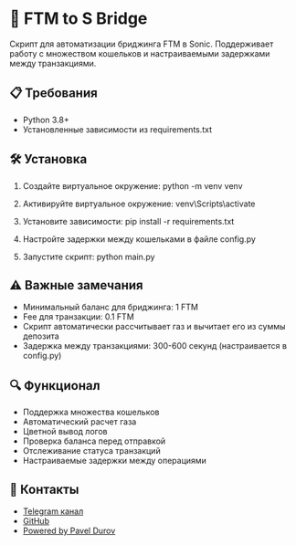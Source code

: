 # 🌉 FTM to S Bridge

Скрипт для автоматизации бриджинга FTM в Sonic. Поддерживает работу с множеством кошельков и настраиваемыми задержками между транзакциями.

## 📋 Требования

- Python 3.8+
- Установленные зависимости из requirements.txt

## 🛠 Установка

1. Создайте виртуальное окружение: python -m venv venv

2. Активируйте виртуальное окружение: venv\Scripts\activate

3. Установите зависимости: pip install -r requirements.txt

4. Настройте задержки между кошельками в файле config.py

4. Запустите скрипт: python main.py  


## ⚠️ Важные замечания

- Минимальный баланс для бриджинга: 1 FTM
- Fee для транзакции: 0.1 FTM
- Скрипт автоматически рассчитывает газ и вычитает его из суммы депозита
- Задержка между транзакциями: 300-600 секунд (настраивается в config.py)

## 🔍 Функционал

- Поддержка множества кошельков
- Автоматический расчет газа
- Цветной вывод логов
- Проверка баланса перед отправкой
- Отслеживание статуса транзакций
- Настраиваемые задержки между операциями

## 📱 Контакты

- [Telegram канал](https://t.me/privatekey7)
- [GitHub](https://github.com/privatekey7)
- [Powered by Pavel Durov](https://t.me/privatekey7)    